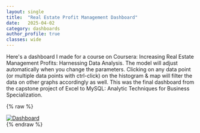 ```yaml
---
layout: single
title:  "Real Estate Profit Management Dashboard"
date:   2025-04-02
category: dashboards
author_profile: true
classes: wide
---
```

Here's a dashboard I made for a course on Coursera: Increasing Real Estate Management Profits: Harnessing Data Analysis. The model will adjust automatically when you change the parameters. Clicking on any data point (or multiple data points with ctrl-click) on the histogram & map will filter the data on other graphs accordingly as well. This was the final dashboard from the capstone project of Excel to MySQL: Analytic Techniques for Business Specialization.

{% raw %}
<div class='tableauPlaceholder' id='viz1743856539387' style='position: relative'>
  <noscript><a href='#'><img alt='Dashboard ' src='https:&#47;&#47;public.tableau.com&#47;static&#47;images&#47;Wa&#47;WatershedDashboard_17430816568260&#47;Dashboard&#47;1_rss.png' style='border: none' /></a></noscript>
  <object class='tableauViz'  style='display:none;'>
    <param name='host_url' value='https%3A%2F%2Fpublic.tableau.com%2F' />
    <param name='embed_code_version' value='3' />
    <param name='site_root' value='' />
    <param name='name' value='WatershedDashboard_17430816568260&#47;Dashboard' />
    <param name='tabs' value='no' />
    <param name='toolbar' value='yes' />
    <param name='static_image' value='https:&#47;&#47;public.tableau.com&#47;static&#47;images&#47;Wa&#47;WatershedDashboard_17430816568260&#47;Dashboard&#47;1.png' />
    <param name='animate_transition' value='yes' />
    <param name='display_static_image' value='yes' />
    <param name='display_spinner' value='yes' />
    <param name='display_overlay' value='yes' />
    <param name='display_count' value='yes' />
    <param name='language' value='en-US' />
    <param name='filter' value='publish=yes' />
  </object>
</div>
<script type='text/javascript'>
  var divElement = document.getElementById('viz1743856539387');
  var vizElement = divElement.getElementsByTagName('object')[0];
  if ( divElement.offsetWidth > 800 ) { vizElement.style.width='950px';vizElement.style.height='694px';}
  else if ( divElement.offsetWidth > 500 ) { vizElement.style.width='950px';vizElement.style.height='694px';}
  else { vizElement.style.width='80%';vizElement.style.height='2500px';}
  var scriptElement = document.createElement('script');
  scriptElement.src = 'https://public.tableau.com/javascripts/api/viz_v1.js';
  vizElement.parentNode.insertBefore(scriptElement, vizElement);
</script>
{% endraw %}
